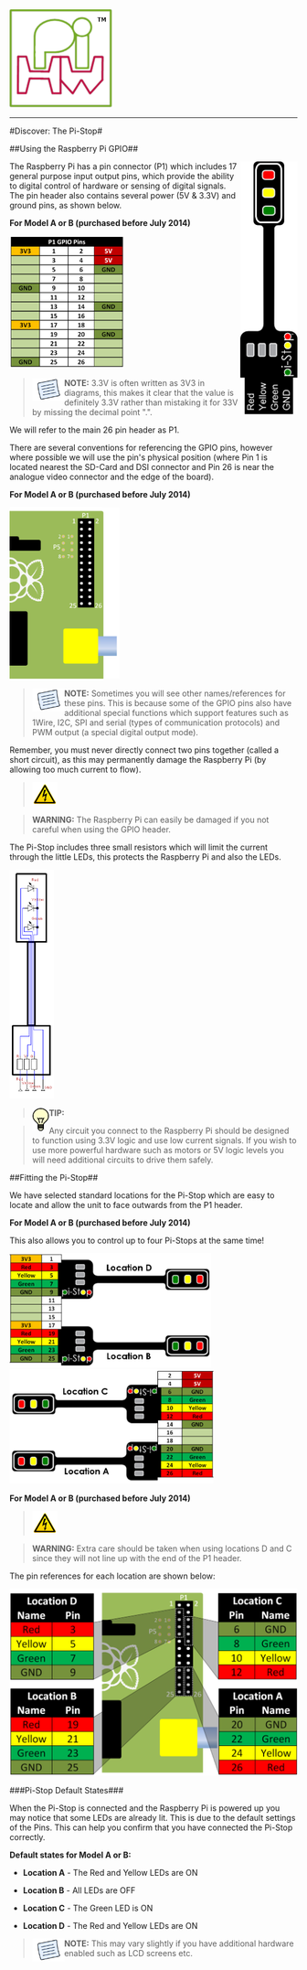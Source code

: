 <!-- File generated from pihw.com (_inc\model_original_only\start.txt) -->

<!-- File generated from pihw.com (_inc\standard\start.txt) -->









<!-- How to use comments in these files -->

<!-- ---------------------------------- -->

<!--Comments have been put in this file so that they can be customised for a range of workshops and uses.



[How to customise the Markdown documents](CustomMarkdown.md)-->



<!-- -----------------------------------------------------

-->

<!-- Enable sections for the new model plus (Post-July 2014) define WANT_MODEL_PLUS -->

<!-- Enable sections for the older model (Pre-July 2014)  define  -->

<!-- -----------------------------------------------------

-->





<img src="../../markdown_source/markdown/img/pihwlogotm.png" width=180 />

----------



#Discover: The Pi-Stop#









##Using the Raspberry Pi GPIO##

<img style="float:right" src="../../markdown_source/markdown/img/pi-stopsmbl.png" width=100/>

The Raspberry Pi has a pin connector (P1) which includes 17 general purpose input output pins, which provide the ability to digital control of hardware or sensing of digital signals.  The pin header also contains several power (5V & 3.3V) and ground pins, as shown below.

**For Model A or B (purchased before July 2014)**

<img src="../../markdown_source/markdown/img/RPiGPIOBasicBlack.png" width=200 />





> <img style="float:left" src="../../markdown_source/markdown/img/note.png" height=40/>

> **NOTE:**  3.3V is often written as 3V3 in diagrams, this makes it clear that the value is definitely 3.3V rather than mistaking it for 33V by missing the decimal point ".". 



We will refer to the main 26 pin header as P1.

There are several conventions for referencing the GPIO pins, however where possible we will use the pin's physical position (where Pin 1 is located nearest the SD-Card and DSI connector and Pin 26 is near the analogue video connector and the edge of the board).



**For Model A or B (purchased before July 2014)**

<img src="../../markdown_source/markdown/img/RPiGPIOImage.png" height=300 />



><img style="float:left" src="../../markdown_source/markdown/img/note.png" height=40/>

> **NOTE:** Sometimes you will see other names/references for these pins. This is because some of the GPIO pins also have additional special functions which support features such as 1Wire, I2C, SPI and serial (types of communication protocols) and PWM output (a special digital output mode).



Remember, you must never directly connect two pins together (called a short circuit), as this may permanently damage the Raspberry Pi (by allowing too much current to flow).



><img src="../../markdown_source/markdown/img/warn.png" height=40/>

> **WARNING:** The Raspberry Pi can easily be damaged if you not careful when using the GPIO header.



The Pi-Stop includes three small resistors which will limit the current through the little LEDs, this protects the Raspberry Pi and also the LEDs.



<img src="../../markdown_source/markdown/img/TrafficLightsPiStop.png" height=400>



><img style="float:left" src="../../markdown_source/markdown/img/idea.png" height=40/>

> **TIP:** 

>Any circuit you connect to the Raspberry Pi should be designed to function using 3.3V logic and use low current signals.  If you wish to use more powerful hardware such as motors or 5V logic levels you will need additional circuits to drive them safely.

   



##Fitting the Pi-Stop##

We have selected standard locations for the Pi-Stop which are easy to locate and allow the unit to face outwards from the P1 header.





**For Model A or B (purchased before July 2014)**

This also allows you to control up to four Pi-Stops at the same time!



<img src="../../markdown_source/markdown/img/GPIOConnections01.png" height=200 />



<img  src="../../markdown_source/markdown/img/GPIOConnections02.png" height=200 />



**For Model A or B (purchased before July 2014)**

><img src="../../markdown_source/markdown/img/warn.png" height=40/>

> **WARNING:** Extra care should be taken when using locations D and C since they will not line up with the end of the P1 header.



The pin references for each location are shown below:

<img src="../../markdown_source/markdown/img/PiStopLocations.png" width=700 />







###Pi-Stop Default States###

When the Pi-Stop is connected and the Raspberry Pi is powered up you may notice that some LEDs are already lit.  This is due to the default settings of the Pins.  This can help you confirm that you have connected the Pi-Stop correctly.



**Default states for Model A or B:**



- **Location A** - The Red and Yellow LEDs are ON

- **Location B** - All LEDs are OFF

- **Location C** - The Green LED is ON

- **Location D** - The Red and Yellow LEDs are ON



><img style="float:left" src="../../markdown_source/markdown/img/note.png" height=40/>

> **NOTE:** This may vary slightly if you have additional hardware enabled such as LCD screens etc. 



<!-- File generated from pihw.com (_inc\model_original_only\stop.txt) -->

<!-- File generated from pihw.com (_incstandardstop.txt) -->